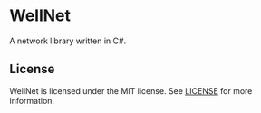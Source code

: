 # WellNet

A network library written in C#.

## License

WellNet is licensed under the MIT license. See [LICENSE](LICENSE) for more information.
